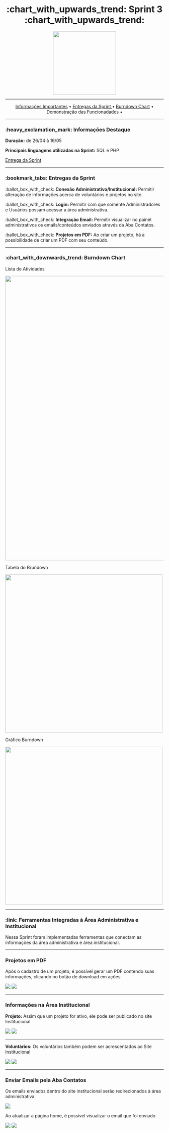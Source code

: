 <h1 align="center">:chart_with_upwards_trend: Sprint 3 :chart_with_upwards_trend:</h1>
<p align="center">
  <img src="https://github.com/UniversalDevs/Projeto_API/blob/main/Documentos/Sprint3.PNG" width="200"/>
</p>
<hr>
<p align="center">
  <a href ="https://github.com/UniversalDevs/Projeto_API/tree/main/Sprint3#heavy_exclamation_mark-informa%C3%A7%C3%B5es-destaque"> Informações Importantes</a>  • 
  <a href ="https://github.com/UniversalDevs/Projeto_API/tree/main/Sprint3#bookmark_tabs-entregas-da-sprint">Entregas da Sprint </a>  •
  <a href ="https://github.com/UniversalDevs/Projeto_API/tree/main/Sprint3#chart_with_downwards_trend-burndown-chart-"> Burndown Chart</a>  • 
  <a href ="https://github.com/UniversalDevs/Projeto_API/tree/main/Sprint3#link-ferramentas-integradas-%C3%A0-%C3%A1rea-administrativa-e-institucional"> Demonstração das Funcionadades</a>  • 
</p>
<hr>

<h3>:heavy_exclamation_mark: Informações Destaque</h3>
<p><strong> Duração:</strong> de 26/04 à 16/05</p>
<p><strong> Principais linguagens utilizadas na Sprint:</strong> SQL e PHP</p>
<p><a href="https://github.com/UniversalDevs/Projeto_API/tree/main/backend">Entrega da Sprint</a></p>
<hr>
<h3>:bookmark_tabs: Entregas da Sprint</h3>

<p>:ballot_box_with_check: <strong>Conexão Administrativo/Institucional:</strong> Permitir alteração de informações acerca de voluntários e projetos no site.</p>
<p>:ballot_box_with_check: <strong>Login:</strong> Permitir com que somente Administradores e Usuários possam acessar a área administrativa.</p>
<p>:ballot_box_with_check: <strong>Integração Email:</strong> Permitir visualizar no painel administrativos os emails/conteúdos  enviados através da Aba Contatos.</p>
<p>:ballot_box_with_check: <strong>Projetos em PDF:</strong> Ao criar um projeto, há a possibilidade de criar um PDF com seu conteúdo.</p>

<hr>

<h3>:chart_with_downwards_trend: Burndown Chart </h3>
<p>Lista de Atividades</p>
<img src="https://github.com/UniversalDevs/Projeto_API/blob/main/Documentos/Sprint3/ListaDeAtividades_Sprint%233.PNG" width="900"/>
<p>Tabela do Brundown</p>
<img src="https://github.com/UniversalDevs/Projeto_API/blob/main/Documentos/Sprint3/TabelaDoBurndown_Sprint%233.PNG" width="500"/>
<p>Gráfico Burndown</p>
<img src="https://github.com/UniversalDevs/Projeto_API/blob/main/Documentos/Burndowns/BurndownSprint%233.PNG" width="500"/>
<hr>

<h3>:link: Ferramentas Integradas à Área Administrativa e Institucional</h3>
<p> Nessa Sprint foram implementadas ferramentas que conectam as informações da área administrativa e área institucional.</p>
<hr>

<h3>Projetos em PDF</h3>
<p> Após o cadastro de um projeto, é possível gerar um PDF contendo suas informações, clicando no botão de download em ações</p>
<img src="https://github.com/UniversalDevs/Projeto_API/blob/main/Gifs/ProjetoPDF1.gif"/>
<img src="https://github.com/UniversalDevs/Projeto_API/blob/main/Gifs/ProjetoPDF2.gif"/>
<hr>

<h3>Informações na Área Institucional</h3>
<p><strong> Projeto:</strong> Assim que um projeto for ativo, ele pode ser publicado no site Institucional</p>
<img src="https://github.com/UniversalDevs/Projeto_API/blob/main/Gifs/ProjetoNoSite2.gif"/>
<img src="https://github.com/UniversalDevs/Projeto_API/blob/main/Gifs/ProjetoNoSite1.gif"/>
<hr>

<p><strong> Voluntários:</strong> Os voluntários também podem ser acrescentados ao Site Institucional</p>
<img src="https://github.com/UniversalDevs/Projeto_API/blob/main/Gifs/VoluntarioNoSite2.gif"/>
<img src="https://github.com/UniversalDevs/Projeto_API/blob/main/Gifs/VoluntarioNoSite2.gif"/>
<hr>

<h3>Enviar Emails pela Aba Contatos</h3>
<p> Os emails enviados dentro do site institucional serão redirecionados à área administrativa.</p>
<img src="https://github.com/UniversalDevs/Projeto_API/blob/main/Gifs/EnviarEmailContatos1.gif"/>
<p>Ao atualizar a página home, é possível visualizar o email que foi enviado</p>
<img src="https://github.com/UniversalDevs/Projeto_API/blob/main/Gifs/EnviarEmailContatos2.gif"/>
  
<img src="https://github.com/UniversalDevs/Projeto_API/blob/main/Gifs/EnviarEmailContatos3.gif"/>
